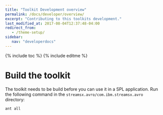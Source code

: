 ```yaml
---
title: "Toolkit Development overview"
permalink: /docs/developer/overview/
excerpt: "Contributing to this toolkits development."
last_modified_at: 2017-08-04T12:37:48-04:00
redirect_from:
   - /theme-setup/
sidebar:
   nav: "developerdocs"
---
```

{% include toc %}
{% include editme %}


# Build the toolkit

The toolkit needs to be build before you can use it in a SPL application.
Run the following command in the `streamsx.avro/com.ibm.streamsx.avro` directory:

    ant all



